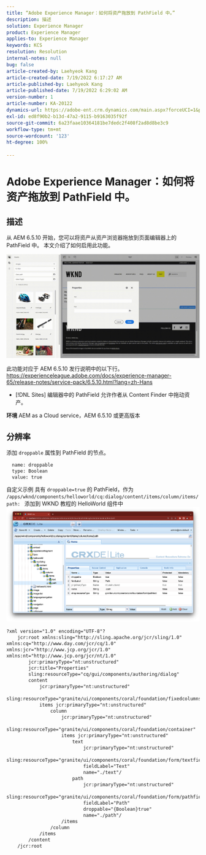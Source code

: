 ```yaml
---
title: “Adobe Experience Manager：如何将资产拖放到 PathField 中。”
description: 描述
solution: Experience Manager
product: Experience Manager
applies-to: Experience Manager
keywords: KCS
resolution: Resolution
internal-notes: null
bug: false
article-created-by: Laehyeok Kang
article-created-date: 7/19/2022 6:17:27 AM
article-published-by: Laehyeok Kang
article-published-date: 7/19/2022 6:29:02 AM
version-number: 1
article-number: KA-20122
dynamics-url: https://adobe-ent.crm.dynamics.com/main.aspx?forceUCI=1&pagetype=entityrecord&etn=knowledgearticle&id=a9f6e173-2a07-ed11-82e4-00224808e483
exl-id: ed8f90b2-b13d-47a2-9115-b9163035f92f
source-git-commit: 6a23faae10364181be7dedc2f408f2ad8d8be3c9
workflow-type: tm+mt
source-wordcount: '123'
ht-degree: 100%

---
```


# Adobe Experience Manager：如何将资产拖放到 PathField 中。

## 描述


从 AEM 6.5.10 开始，您可以将资产从资产浏览器拖放到页面编辑器上的 PathField 中。
本文介绍了如何启用此功能。

![](assets/___e3b9eeff-2b07-ed11-82e4-00224808e483___.gif)

此功能对应于 AEM 6.5.10 发行说明中的以下行。
https://experienceleague.adobe.com/docs/experience-manager-65/release-notes/service-pack/6.5.10.html?lang=zh-Hans

- [!DNL Sites] 编辑器中的 PathField 允许作者从 Content Finder 中拖动资产。


<b>环境</b>
AEM as a Cloud service，AEM 6.5.10 或更高版本


## 分辨率


添加 `droppable` 属性到 PathField 的节点。

```
  name: droppable
  type: Boolean
  value: true
```

自定义示例
具有 `droppable=true` 的 PathField，作为 `/apps/wknd/components/helloworld/cq:dialog/content/items/column/items/path: ` 添加到 WKND 教程的 HelloWorld 组件中
![](assets/6106400f-2b07-ed11-82e4-00224808e483.png)




```
?xml version="1.0" encoding="UTF-8"?
    jcr:root xmlns:sling="http://sling.apache.org/jcr/sling/1.0" xmlns:cq="http://www.day.com/jcr/cq/1.0" xmlns:jcr="http://www.jcp.org/jcr/1.0" xmlns:nt="http://www.jcp.org/jcr/nt/1.0"
        jcr:primaryType="nt:unstructured"
        jcr:title="Properties"
        sling:resourceType="cq/gui/components/authoring/dialog"
        content
            jcr:primaryType="nt:unstructured"
            sling:resourceType="granite/ui/components/coral/foundation/fixedcolumns"
            items jcr:primaryType="nt:unstructured"
                column
                    jcr:primaryType="nt:unstructured"
                    sling:resourceType="granite/ui/components/coral/foundation/container"
                    items jcr:primaryType="nt:unstructured"
                        text
                            jcr:primaryType="nt:unstructured"
                            sling:resourceType="granite/ui/components/coral/foundation/form/textfield"
                            fieldLabel="Text"
                            name="./text"/
                        path
                            jcr:primaryType="nt:unstructured"
                            sling:resourceType="granite/ui/components/coral/foundation/form/pathfield"
                            fieldLabel="Path"
                            droppable="{Boolean}true"
                            name="./path"/
                    /items
                /column
            /items
        /content
    /jcr:root
```
